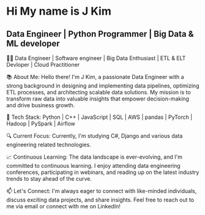 # Hi My name is J Kim
## Data Engineer | Python Programmer | Big Data & ML developer
👨‍💻 Data Engineer | Software engineer | Big Data Enthusiast | ETL & ELT Devloper | Cloud Practitioner

📚 About Me:
Hello there! I'm J Kim, a passionate Data Engineer with a strong background in designing and implementing data pipelines, optimizing ETL processes, and architecting scalable data solutions. My mission is to transform raw data into valuable insights that empower decision-making and drive business growth.

🔧 Tech Stack:
Python | C++ | JavaScript | SQL | AWS | pandas | PyTorch | Hadoop | PySpark | Airflow

🔍 Current Focus:
Currently, I'm studying C#, Django and various data engineering related technologies.

📈 Continuous Learning:
The data landscape is ever-evolving, and I'm committed to continuous learning. I enjoy attending data engineering conferences, participating in webinars, and reading up on the latest industry trends to stay ahead of the curve.

📫 Let's Connect:
I'm always eager to connect with like-minded individuals, discuss exciting data projects, and share insights. Feel free to reach out to me via email or connect with me on LinkedIn!

